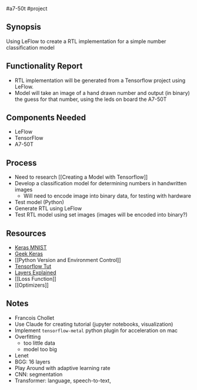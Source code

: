 #a7-50t #project 

## Synopsis

Using LeFlow to create a RTL implementation for a simple number classification model

## Functionality Report

- RTL implementation will be generated from a Tensorflow project using LeFlow.
- Model will take an image of a hand drawn number and output (in binary) the guess for that number, using the leds on board the A7-50T
## Components Needed

- LeFlow
- TensorFlow
- A7-50T

## Process

- Need to research [[Creating a Model with Tensorflow]]
- Develop a classification model for determining numbers in handwritten images
	- Will need to encode image into binary data, for testing with hardware
- Test model (Python)
- Generate RTL using LeFlow
- Test RTL model using set images (images will be encoded into binary?)

## Resources
- [Keras MNIST](https://keras.io/examples/vision/mnist_convnet/) 
- [Geek Keras](https://www.geeksforgeeks.org/mnist-dataset/)
- [[Python Version and Environment Control]]
- [Tensorflow Tut](https://youtu.be/5Ym-dOS9ssA?si=VY0pJZxWDpK6kn1R)
- [Layers Explained](https://www.geeksforgeeks.org/keras-layers-api/)
- [[Loss Function]]
- [[Optimizers]]
## Notes 

- Francois Chollet
- Use Claude for creating tutorial (jupyter notebooks, visualization)
- Implement `tensorflow-metal` python plugin for acceleration on mac
- Overfitting
	- too little data
	- model too big
- Lenet
- BGG: 16 layers
- Play Around with adaptive learning rate
- CNN: segmentation
- Transformer: language, speech-to-text,